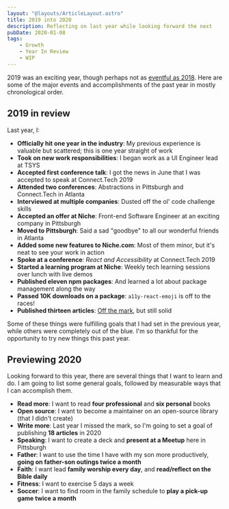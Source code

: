 ```yaml
---
layout: "@layouts/ArticleLayout.astro"
title: 2019 into 2020
description: Reflecting on last year while looking forward the next
pubDate: 2020-01-08
tags:
    - Growth
    - Year In Review
    - WIP
---
```


2019 was an exciting year, though perhaps not as [eventful as 2018](./2018-into-2019). Here are some of the major events and accomplishments of the past year in mostly chronological order.

## 2019 in review

Last year, I:

- **Officially hit one year in the industry**: My previous experience is valuable but scattered; this is one year straight of work
- **Took on new work responsibilities**: I began work as a UI Engineer lead at TSYS
- **Accepted first conference talk**: I got the news in June that I was accepted to speak at Connect.Tech 2019
- **Attended two conferences**: Abstractions in Pittsburgh and Connect.Tech in Atlanta
- **Interviewed at multiple companies**: Dusted off the ol' code challenge skills
- **Accepted an offer at Niche**: Front-end Software Engineer at an exciting company in Pittsburgh
- **Moved to Pittsburgh**: Said a sad "goodbye" to all our wonderful friends in Atlanta
- **Added some new features to Niche.com**: Most of them minor, but it's neat to see your work in action
- **Spoke at a conference**: _React and Accessibility_ at Connect.Tech 2019
- **Started a learning program at Niche**: Weekly tech learning sessions over lunch with live demos
- **Published eleven npm packages**: And learned a lot about package management along the way
- **Passed 10K downloads on a package**: `a11y-react-emoji` is off to the races!
- **Published thirteen articles**: [Off the mark](./reviewing-2019-goals), but still solid

Some of these things were fulfilling goals that I had set in the previous year, while others were completely out of the blue. I'm so thankful for the opportunity to try new things this past year.

## Previewing 2020

Looking forward to this year, there are several things that I want to learn and do. I am going to list some general goals, followed by measurable ways that I can accomplish them.

- **Read more**: I want to read **four professional** and **six personal** books
- **Open source**: I want to become a maintainer on an open-source library (that I didn't create)
- **Write more**: Last year I missed the mark, so I'm going to set a goal of publishing **18 articles** in 2020
- **Speaking**: I want to create a deck and **present at a Meetup** here in Pittsburgh
- **Father**: I want to use the time I have with my son more productively, **going on father-son outings twice a month**
- **Faith**: I want lead **family worship every day**, and **read/reflect on the Bible daily**
- **Fitness**: I want to exercise 5 days a week
- **Soccer**: I want to find room in the family schedule to **play a pick-up game twice a month**